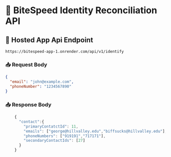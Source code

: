 # 🧠 BiteSpeed Identity Reconciliation API

## 🚀 Hosted App Api Endpoint 

`https://bitespeed-app-1.onrender.com/api/v1/identify`

### 📥 Request Body

```json
{
  "email": "john@example.com",
  "phoneNumber": "1234567890"
}
```

### 📥 Response Body

```jsx
	{
	  "contact":{
		"primaryContatctId": 11,
		"emails": ["george@hillvalley.edu","biffsucks@hillvalley.edu"],
		"phoneNumbers": ["919191","717171"],
		"secondaryContactIds": [27]
	  }
	}
```